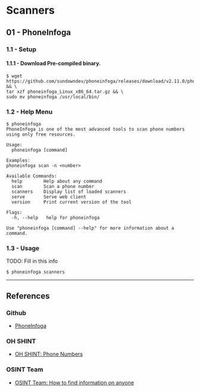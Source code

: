 # Scanners

## 01 - PhoneInfoga

### 1.1 - Setup

#### 1.1.1 - Download Pre-compiled binary.

```
$ wget https://github.com/sundowndev/phoneinfoga/releases/download/v2.11.0/phoneinfoga_Linux_x86_64.tar.gz && \
tar xzf phoneinfoga_Linux_x86_64.tar.gz && \
sudo mv phoneinfoga /usr/local/bin/
```

### 1.2 - Help Menu

```
$ phoneinfoga 
PhoneInfoga is one of the most advanced tools to scan phone numbers using only free resources.

Usage:
  phoneinfoga [command]

Examples:
phoneinfoga scan -n <number>

Available Commands:
  help        Help about any command
  scan        Scan a phone number
  scanners    Display list of loaded scanners
  serve       Serve web client
  version     Print current version of the tool

Flags:
  -h, --help   help for phoneinfoga

Use "phoneinfoga [command] --help" for more information about a command.
```

### 1.3 - Usage

TODO: Fill in this info

```
$ phoneinfoga scanners
```

---
## References

### Github

- [PhoneInfoga](https://sundowndev.github.io/phoneinfoga/)

### OH SHINT

- [OH SHINT: Phone Numbers](https://ohshint.gitbook.io/oh-shint-its-a-blog/osint-web-resources/phone-numbers)

### OSINT Team

- [OSINT Team: How to find information on anyone](https://osintteam.blog/osint-how-to-find-information-on-anyone-5029a3c7fd56)